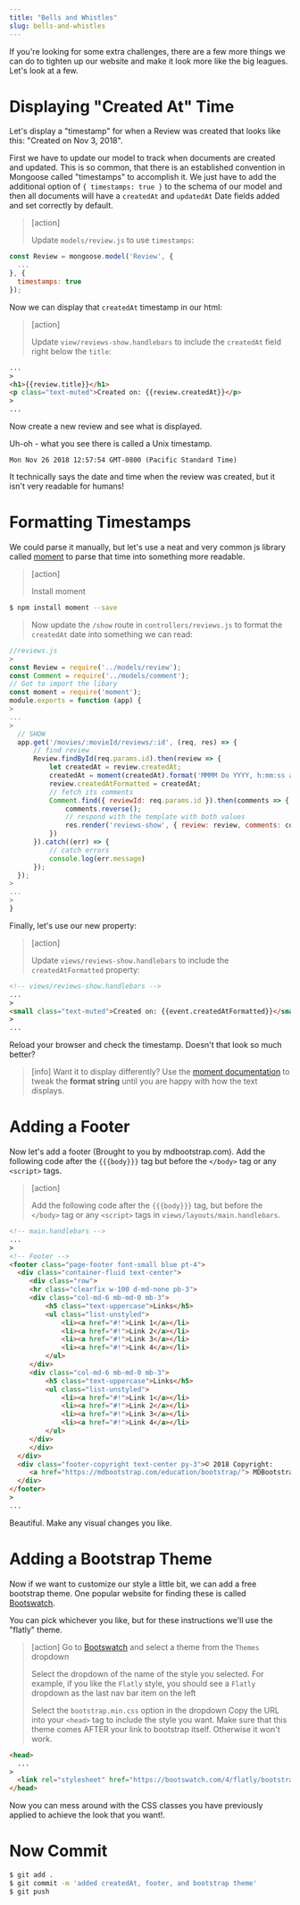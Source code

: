 ```yaml
---
title: "Bells and Whistles"
slug: bells-and-whistles
---
```


If you're looking for some extra challenges, there are a few more things we can do to tighten up our website and make it look more like the big leagues. Let's look at a few.

# Displaying "Created At" Time

Let's display a "timestamp" for when a Review was created that looks like this: "Created on Nov 3, 2018".

First we have to update our model to track when documents are created and updated. This is so common, that there is an established convention in Mongoose called "timestamps" to accomplish it. We just have to add the additional option of `{ timestamps: true }` to the schema of our model and then all documents will have a `createdAt` and `updatedAt` Date fields added and set correctly by default.

> [action]
>
> Update `models/review.js` to use `timestamps`:
>
```js
const Review = mongoose.model('Review', {
  ...
}, {
  timestamps: true
});
```

Now we can display that `createdAt` timestamp in our html:

> [action]
>
> Update `view/reviews-show.handlebars` to include the `createdAt` field right below the `title`:
>
```HTML
...
>
<h1>{{review.title}}</h1>
<p class="text-muted">Created on: {{review.createdAt}}</p>
>
...
```

Now create a new review and see what is displayed.

Uh-oh - what you see there is called a Unix timestamp.

`Mon Nov 26 2018 12:57:54 GMT-0800 (Pacific Standard Time)`

It technically says the date and time when the review was created, but it isn't very readable for humans!

# Formatting Timestamps

We could parse it manually, but let's use a neat and very common js library called [moment](https://momentjs.com/) to parse that time into something more readable.

> [action]
>
> Install moment
>
```bash
$ npm install moment --save
```
>
> Now update the `/show` route in `controllers/reviews.js` to format the `createdAt` date into something we can read:
>
```js
//reviews.js
>
const Review = require('../models/review');
const Comment = require('../models/comment');
// Got to import the libary
const moment = require('moment');
module.exports = function (app) {
>
...
>
  // SHOW
  app.get('/movies/:movieId/reviews/:id', (req, res) => {
      // find review
      Review.findById(req.params.id).then(review => {
          let createdAt = review.createdAt;
          createdAt = moment(createdAt).format('MMMM Do YYYY, h:mm:ss a');
          review.createdAtFormatted = createdAt;
          // fetch its comments
          Comment.find({ reviewId: req.params.id }).then(comments => {
              comments.reverse();
              // respond with the template with both values
              res.render('reviews-show', { review: review, comments: comments })
          })
      }).catch((err) => {
          // catch errors
          console.log(err.message)
      });
  });
>
...
>
}
```

Finally, let's use our new property:

> [action]
>
> Update `views/reviews-show.handlebars` to include the `createdAtFormatted` property:
>
```html
<!-- views/reviews-show.handlebars -->
...
>
<small class="text-muted">Created on: {{event.createdAtFormatted}}</small>
>
...
```

Reload your browser and check the timestamp. Doesn't that look so much better?

> [info]
> Want it to display differently? Use the [moment documentation](https://momentjs.com/) to tweak the **format string** until you are happy with how the text displays.


# Adding a Footer

Now let's add a footer (Brought to you by mdbootstrap.com). Add the following code after the `{{{body}}}` tag but before the `</body>` tag or any `<script>` tags.

> [action]
>
> Add the following code after the `{{{body}}}` tag, but before the `</body>` tag or any `<script>` tags in `views/layouts/main.handlebars`.
>
```html
<!-- main.handlebars -->
...
>
<!-- Footer -->
<footer class="page-footer font-small blue pt-4">
  <div class="container-fluid text-center">
     <div class="row">
     <hr class="clearfix w-100 d-md-none pb-3">
     <div class="col-md-6 mb-md-0 mb-3">
         <h5 class="text-uppercase">Links</h5>
         <ul class="list-unstyled">
             <li><a href="#!">Link 1</a></li>
             <li><a href="#!">Link 2</a></li>
             <li><a href="#!">Link 3</a></li>
             <li><a href="#!">Link 4</a></li>
         </ul>
     </div>
     <div class="col-md-6 mb-md-0 mb-3">
         <h5 class="text-uppercase">Links</h5>
         <ul class="list-unstyled">
             <li><a href="#!">Link 1</a></li>
             <li><a href="#!">Link 2</a></li>
             <li><a href="#!">Link 3</a></li>
             <li><a href="#!">Link 4</a></li>
         </ul>
     </div>
     </div>
  </div>
  <div class="footer-copyright text-center py-3">© 2018 Copyright:
     <a href="https://mdbootstrap.com/education/bootstrap/"> MDBootstrap.com</a>
  </div>
</footer>
>
...
```

Beautiful. Make any visual changes you like.


# Adding a Bootstrap Theme

Now if we want to customize our style a little bit, we can add a free bootstrap theme. One popular website for finding these is called [Bootswatch](https://bootswatch.com/).

You can pick whichever you like, but for these instructions we'll use the "flatly" theme.

> [action]
> Go to [Bootswatch](https://bootswatch.com/) and select a theme from the `Themes` dropdown
>
> Select the dropdown of the name of the style you selected. For example, if you like the `Flatly` style, you should see a `Flatly` dropdown as the last nav bar item on the left
>
> Select the `bootstrap.min.css` option in the dropdown
> Copy the URL into your `<head>` tag to include the style you want. Make sure that this theme comes AFTER your link to bootstrap itself. Otherwise it won't work.
>
```html
<head>
  ...
>
  <link rel="stylesheet" href="https://bootswatch.com/4/flatly/bootstrap.min.css">
</head>
```

Now you can mess around with the CSS classes you have previously applied to achieve the look that you want!.

# Now Commit

```bash
$ git add .
$ git commit -m 'added createdAt, footer, and bootstrap theme'
$ git push
```
